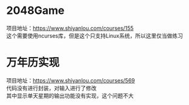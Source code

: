 # 2048Game
项目地址：https://www.shiyanlou.com/courses/155  
这个需要使用ncurses库，但是这个只支持Linux系统，所以这里仅当做练习

# 万年历实现
项目地址：https://www.shiyanlou.com/courses/569  
代码没有进行封装，对输入进行了修改  
其中显示单天星期的输出功能没有实现，这个问题不大  
